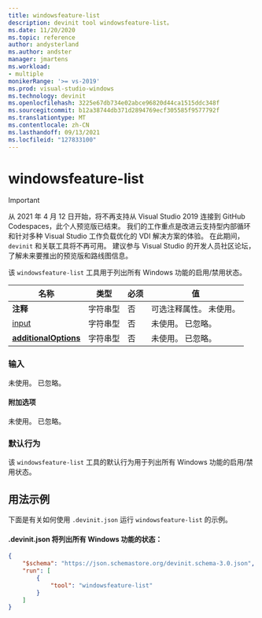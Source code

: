 ```yaml
---
title: windowsfeature-list
description: devinit tool windowsfeature-list。
ms.date: 11/20/2020
ms.topic: reference
author: andysterland
ms.author: andster
manager: jmartens
ms.workload:
- multiple
monikerRange: '>= vs-2019'
ms.prod: visual-studio-windows
ms.technology: devinit
ms.openlocfilehash: 3225e67db734e02abce96820d44ca1515ddc348f
ms.sourcegitcommit: b12a38744db371d2894769ecf305585f9577792f
ms.translationtype: MT
ms.contentlocale: zh-CN
ms.lasthandoff: 09/13/2021
ms.locfileid: "127833100"
---
```

# <a name="windowsfeature-list"></a>windowsfeature-list

> [!IMPORTANT]
> 从 2021 年 4 月 12 日开始，将不再支持从 Visual Studio 2019 连接到 GitHub Codespaces，此个人预览版已结束。 我们的工作重点是改进云支持型内部循环和针对多种 Visual Studio 工作负载优化的 VDI 解决方案的体验。 在此期间，`devinit` 和关联工具将不再可用。 建议参与 Visual Studio 的开发人员社区论坛，了解未来要推出的预览版和路线图信息。

该 `windowsfeature-list` 工具用于列出所有 Windows 功能的启用/禁用状态。

| 名称                                             | 类型   | 必须 | 值                                      |
|--------------------------------------------------|--------|----------|--------------------------------------------|
| **注释**                                     | 字符串型 | 否       | 可选注释属性。 未使用。      |
| [input](#input)                              | 字符串型 | 否       | 未使用。 已忽略。                         |
| [**additionalOptions**](#additional-options)     | 字符串型 | 否       | 未使用。 已忽略。                         |

### <a name="input"></a>输入

未使用。 已忽略。

#### <a name="additional-options"></a>附加选项

未使用。 已忽略。

### <a name="default-behavior"></a>默认行为

该 `windowsfeature-list` 工具的默认行为用于列出所有 Windows 功能的启用/禁用状态。

## <a name="example-usage"></a>用法示例
下面是有关如何使用 `.devinit.json` 运行 `windowsfeature-list` 的示例。

#### <a name="devinitjson-that-will-list-the-state-of-all-windows-features"></a>.devinit.json 将列出所有 Windows 功能的状态：
```json
{
    "$schema": "https://json.schemastore.org/devinit.schema-3.0.json",
    "run": [
        {
            "tool": "windowsfeature-list"
        }
    ]
}
```
